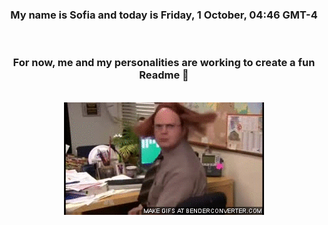 


<div align="center">
<h3 >My name is Sofia and today is Friday, 1 October, 04:46 GMT-4</h3><br>
<h3 >For now, me and my personalities are working to create a fun Readme 👋
</h3><br>
<img src='img/dwight.gif' alt='working...'/>
</div>

